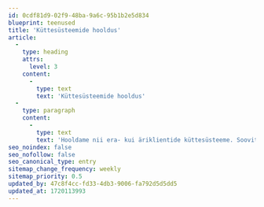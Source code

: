 ```yaml
---
id: 0cdf81d9-02f9-48ba-9a6c-95b1b2e5d834
blueprint: teenused
title: 'Küttesüsteemide hooldus'
article:
  -
    type: heading
    attrs:
      level: 3
    content:
      -
        type: text
        text: 'Küttesüsteemide hooldus'
  -
    type: paragraph
    content:
      -
        type: text
        text: 'Hooldame nii era- kui äriklientide küttesüsteeme. Soovitame elamu soojuspumba hooldus teostada vähemalt korra kahe aasta jooksul. Tööstuslikele soojuspumpadele vähemalt korra aasta jooksul!'
seo_noindex: false
seo_nofollow: false
seo_canonical_type: entry
sitemap_change_frequency: weekly
sitemap_priority: 0.5
updated_by: 47c8f4cc-fd33-4db3-9006-fa792d5d5dd5
updated_at: 1720113993
---
```

